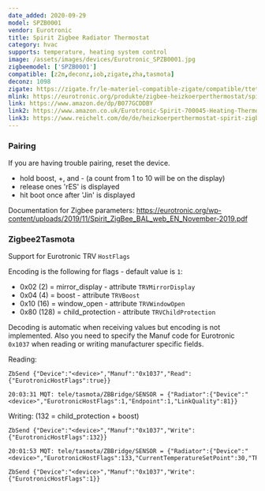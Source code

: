 ```yaml
---
date_added: 2020-09-29
model: SPZB0001
vendor: Eurotronic
title: Spirit Zigbee Radiator Thermostat
category: hvac
supports: temperature, heating system control
image: /assets/images/devices/Eurotronic_SPZB0001.jpg
zigbeemodel: ['SPZB0001']
compatible: [z2m,deconz,iob,zigate,zha,tasmota]
deconz: 1098
zigate: https://zigate.fr/le-materiel-compatible-zigate/compatible/ttethermostatiqueetspirit
mlink: https://eurotronic.org/produkte/zigbee-heizkoerperthermostat/spirit-zigbee/
link: https://www.amazon.de/dp/B077GCDDBY
link2: https://www.amazon.co.uk/Eurotronic-Spirit-700045-Heating-Thermostat/dp/B077GCDDBY
link3: https://www.reichelt.com/de/de/heizkoerperthermostat-spirit-zigbee-et-spirit-zigbee-p238153.html
---
```

### Pairing
If you are having trouble pairing, reset the device.
- hold boost, +, and - (a count from 1 to 10 will be on the display)
- release ones 'rES' is displayed
- hit boot once after 'Jin' is displayed

Documentation for Zigbee parameters: https://eurotronic.org/wp-content/uploads/2019/11/Spirit_ZigBee_BAL_web_EN_November-2019.pdf

### Zigbee2Tasmota

Support for Eurotronic TRV `HostFlags`

Encoding is the following for flags - default value is `1`:
- 0x02 (2) = mirror_display - attribute `TRVMirrorDisplay`
- 0x04 (4) = boost - attribute `TRVBoost`
- 0x10 (16) = window_open - attribute `TRVWindowOpen`
- 0x80 (128) = child_protection - attribute `TRVChildProtection`

Decoding is automatic when receiving values but encoding is not implemented. Also you need to specify the Manuf code for Eurotronic `0x1037` when reading or writing manufacturer specific fields.

Reading:
```
ZbSend {"Device":"<device>","Manuf":"0x1037","Read":{"EurotronicHostFlags":true}}

20:03:31 MQT: tele/tasmota/ZBBridge/SENSOR = {"Radiator":{"Device":"<device>","EurotronicHostFlags":1,"Endpoint":1,"LinkQuality":81}}
```

Writing: (132 = child_protection + boost)
```
ZbSend {"Device":"<device>","Manuf":"0x1037","Write":{"EurotronicHostFlags":132}}

20:01:53 MQT: tele/tasmota/ZBBridge/SENSOR = {"Radiator":{"Device":"<device>","EurotronicHostFlags":133,"CurrentTemperatureSetPoint":30,"TRVBoost":1,"TRVChildProtection":1,"OccupiedHeatingSetpoint":30,"Endpoint":1,"LinkQuality":86}}

ZbSend {"Device":"<device>","Manuf":"0x1037","Write":{"EurotronicHostFlags":1}}
```
